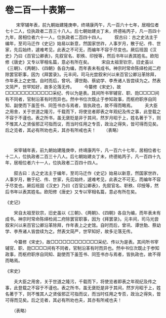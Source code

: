 # 卷二百一十表第一

  　　宋宰辅年表，前九朝始建隆庚申，终靖康丙午，凡一百六十七年，居相位者七十二人，位执政者二百三十八人。后七朝始建炎丁未，终德祐丙子，凡一百四十九年，居相位者六十一人，位执政者二百四十四人。 　　叙古曰：古之史法主于编年，至司马迁作《史记》始易以新意，然国家世祚，人事岁月，散于纪、传、世家，先后始终，遽难考见，此表之不可无，而编年不容于尽变也。厥后班固《汉史》乃曰《百官公卿表》，先叙官名、职秩、印授等，然后书年以表其姓名。欧阳修《唐史》又专以宰相名篇，意必有所在矣。 　　宋自太祖至钦宗，旧史虽以《三朝》、《两朝》、《四朝》各自为编，而年表未有成书。神宗时常命陈绎检阅二府除罢官职事，因为《拜罢录》。元丰间，司马光尝叙宋兴以来百官公卿沿革除拜，作年表上之史馆。自时而后，曾巩、谭世勣、蔡幼学、李焘诸人皆尝续为之。然表文简严，世罕知好，故多沦落无传。 　　今纂修《宋史》，故□□□□□□□□□□□□采纪、传以为是表。其间所书宰辅官、职、勋□□□□间有不同者，官制沿革有时而异也。然中书位次既止于参知政事，而枢府职序自同知、副使而下虽签书、同签书亦与焉者，皆执政也，故不得而略焉。 　　夫大臣之用舍，关于世道之隆污，千载而下，将使览者即表之年观纪及传之事，此登载之不容于不谨也。表之所书，虽无褒贬是非于其间，然岁月昭于上，姓名著于下，则不惟其人之贤佞邪正可指而议，而当时任用之专否，政治之得失，皆可得而见矣。后之览者，其必有所劝也夫，其亦有所戒也夫！ 　　（表略）

 



　　宋宰辅年表，前九朝始建隆庚申，终靖康丙午，凡一百六十七年，居相位者七十二人，位执政者二百三十八人。后七朝始建炎丁未，终德祐丙子，凡一百四十九年，居相位者六十一人，位执政者二百四十四人。

　　叙古曰：古之史法主于编年，至司马迁作《史记》始易以新意，然国家世祚，人事岁月，散于纪、传、世家，先后始终，遽难考见，此表之不可无，而编年不容于尽变也。厥后班固《汉史》乃曰《百官公卿表》，先叙官名、职秩、印授等，然后书年以表其姓名。欧阳修《唐史》又专以宰相名篇，意必有所在矣。

《史记》

　　宋自太祖至钦宗，旧史虽以《三朝》、《两朝》、《四朝》各自为编，而年表未有成书。神宗时常命陈绎检阅二府除罢官职事，因为《拜罢录》。元丰间，司马光尝叙宋兴以来百官公卿沿革除拜，作年表上之史馆。自时而后，曾巩、谭世勣、蔡幼学、李焘诸人皆尝续为之。然表文简严，世罕知好，故多沦落无传。

　　今纂修《宋史》，故□□□□□□□□□□□□采纪、传以为是表。其间所书宰辅官、职、勋□□□□间有不同者，官制沿革有时而异也。然中书位次既止于参知政事，而枢府职序自同知、副使而下虽签书、同签书亦与焉者，皆执政也，故不得而略焉。

《宋史》

　　夫大臣之用舍，关于世道之隆污，千载而下，将使览者即表之年观纪及传之事，此登载之不容于不谨也。表之所书，虽无褒贬是非于其间，然岁月昭于上，姓名著于下，则不惟其人之贤佞邪正可指而议，而当时任用之专否，政治之得失，皆可得而见矣。后之览者，其必有所劝也夫，其亦有所戒也夫！

　　（表略）